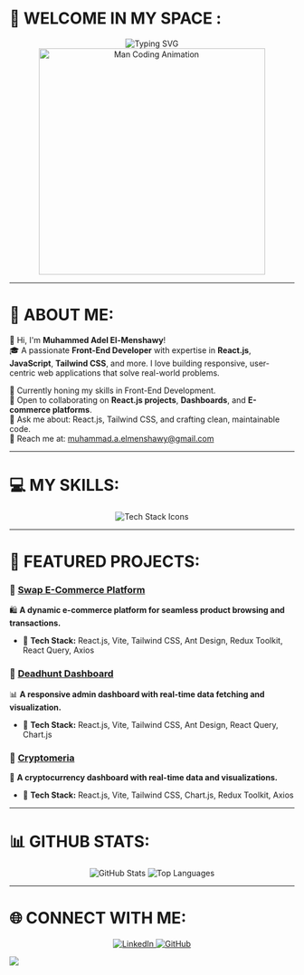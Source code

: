 <!--
**MuhammedAdel6041/MuhammedAdel6041** is a ✨ _special_ ✨ repository because its `README.md` (this file) appears on your GitHub profile.

Here are some ideas to get you started:

- 🔭 I’m currently working on ...
- 🌱 I’m currently learning ...
- 👯 I’m looking to collaborate on ...
- 🤔 I’m looking for help with ...
- 💬 Ask me about ...
- 📫 How to reach me: ...
- 😄 Pronouns: ...
- ⚡ Fun fact: ...
-->
# 🎥 WELCOME IN MY SPACE :
<div align="center">
  <div align="center">
 <img src="https://readme-typing-svg.demolab.com?font=Fira+Code&weight=600&size=22&duration=5000&pause=1000&color=38B2AC&center=true&width=435&lines=Hi+there,+I'm+Muhammed+Adel!;Welcome+to+My+GitHub+Profile!" alt="Typing SVG" />

</div>
  <img src="https://media.giphy.com/media/qgQUggAC3Pfv687qPC/giphy.gif" alt="Man Coding Animation" width="400" />
</div>

 


---
# 💫 ABOUT ME:
👋 Hi, I'm **Muhammed Adel El-Menshawy**!  
🎓 A passionate **Front-End Developer** with expertise in **React.js**, **JavaScript**, **Tailwind CSS**, and more. I love building responsive, user-centric web applications that solve real-world problems.  

🌱 Currently honing my skills in Front-End Development.  
🤝 Open to collaborating on **React.js projects**, **Dashboards**, and **E-commerce platforms**.  
💬 Ask me about: React.js, Tailwind CSS, and crafting clean, maintainable code.  
📧 Reach me at: [muhammad.a.elmenshawy@gmail.com](mailto:muhammad.a.elmenshawy@gmail.com)  

---



# 💻 MY SKILLS:
<p align="center">
  <img src="https://skillicons.dev/icons?i=react,nextjs,html,css,tailwind,js,ts,scss,redux,nodejs,vite,figma,github,git,bootstrap,antdesign,graphql,npm,fastapi,mysql" alt="Tech Stack Icons" />
</p>

---

# 🚀 FEATURED PROJECTS:
### 🔗 [Swap E-Commerce Platform](https://ecommerce-swap.netlify.app/)
🛍️ **A dynamic e-commerce platform for seamless product browsing and transactions.**  
- 🌟 **Tech Stack:** React.js, Vite, Tailwind CSS, Ant Design, Redux Toolkit, React Query, Axios  

### 🔗 [Deadhunt Dashboard](https://deal-hunt.netlify.app/)
📊 **A responsive admin dashboard with real-time data fetching and visualization.**  
- 🌟 **Tech Stack:** React.js, Vite, Tailwind CSS, Ant Design, React Query, Chart.js
  
### 🔗 [Cryptomeria](https://cryptomeria.netlify.app/)
🚀 **A cryptocurrency dashboard with real-time data and visualizations.**  
- 🌟 **Tech Stack:** React.js, Vite, Tailwind CSS, Chart.js, Redux Toolkit, Axios  

---

# 📊 GITHUB STATS:
<div align="center">
  <img src="https://github-readme-stats.vercel.app/api?username=MuhammedAdel6041&theme=algolia&hide_border=false&include_all_commits=true&count_private=true" alt="GitHub Stats" />
  
  <img src="https://github-readme-stats.vercel.app/api/top-langs/?username=MuhammedAdel6041&theme=algolia&hide_border=false&include_all_commits=true&count_private=true&layout=compact" alt="Top Languages" />
</div>

---

# 🌐 CONNECT WITH ME:
<p align="center">
  <a href="http://www.linkedin.com/in/muhammed-adel-el-menshawy-2b126b275" target="_blank">
    <img src="https://img.shields.io/badge/LinkedIn-%230077B5.svg?style=for-the-badge&logo=linkedin&logoColor=white" alt="LinkedIn" />
  </a>
  <a href="https://github.com/MuhammedAdel6041" target="_blank">
    <img src="https://img.shields.io/badge/GitHub-%2312100E.svg?style=for-the-badge&logo=github&logoColor=white" alt="GitHub" />
  </a>
</p>

[![](https://visitcount.itsvg.in/api?id=MuhammedAdel6041&icon=0&color=0)](https://visitcount.itsvg.in)
